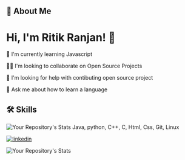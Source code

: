 
## 🚀 About Me

# Hi, I'm Ritik Ranjan! 👋

🧠 I'm currently learning Javascript

👯‍♀️ I'm looking to collaborate on Open Source Projects

🤔 I'm looking for help with contibuting open source project

💬 Ask me about how to learn a language

## 🛠 Skills
![Your Repository's Stats](https://github-readme-stats.vercel.app/api/top-langs/?username=ritikranjan12&theme=blue-green)
Java, python, C++, C, Html, Css, Git, Linux

[![linkedin](https://img.shields.io/badge/linkedin-0A66C2?style=for-the-badge&logo=linkedin&logoColor=white)](https://www.linkedin.com/in/ritik-ranjan-353568201/)

![Your Repository's Stats](https://github-readme-stats.vercel.app/api?username=ritikranjan12&show_icons=true)

